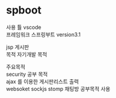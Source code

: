 # spboot
사용 튤  vscode <br>
프레임워크 스프링부트 version3.1 <br>

jsp  게시판 <br>
목적 자기개발 목적 <br>

주요목적 <br>
security 공부 목적   <br>
ajax 를 이용한 게시판리스트 출력 <br>
websoket sockjs stomp 채팅방 공부목적 사용 <br>

